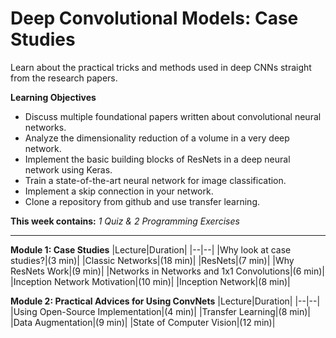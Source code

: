 # Deep Convolutional Models: Case Studies

Learn about the practical tricks and methods used in deep CNNs straight from the research papers.

**Learning Objectives**
* Discuss multiple foundational papers written about convolutional neural networks.
* Analyze the dimensionality reduction of a volume in a very deep network.
* Implement the basic building blocks of ResNets in a deep neural network using Keras.
* Train a state-of-the-art neural network for image classification.
* Implement a skip connection in your network.
* Clone a repository from github and use transfer learning.

**This week contains:** *1 Quiz & 2 Programming Exercises*

----

**Module 1: Case Studies**
|Lecture|Duration|
|--|--|
|Why look at case studies?|(3 min)|
|Classic Networks|(18 min)|
|ResNets|(7 min)|
|Why ResNets Work|(9 min)|
|Networks in Networks and 1x1 Convolutions|(6 min)|
|Inception Network Motivation|(10 min)|
|Inception Network|(8 min)|

**Module 2: Practical Advices for Using ConvNets**
|Lecture|Duration|
|--|--|
|Using Open-Source Implementation|(4 min)|
|Transfer Learning|(8 min)|
|Data Augmentation|(9 min)|
|State of Computer Vision|(12 min)|
